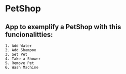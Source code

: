 
# PetShop

## App to exemplify a PetShop with this funcionalitties:

    1. Add Water
    2. Add Shampoo
    3. Set Pet
    4. Take a Shower
    5. Remove Pet
    6. Wash Machine

